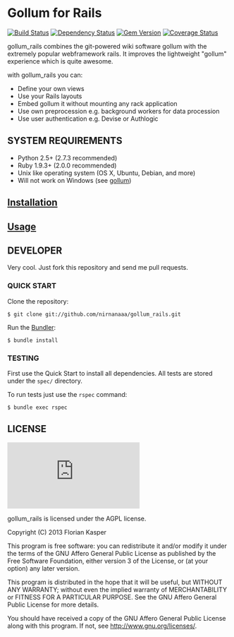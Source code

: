 Gollum for Rails
================
[![Build Status](https://travis-ci.org/nirnanaaa/gollum_rails.png?branch=master)](https://travis-ci.org/nirnanaaa/gollum_rails)
[![Dependency Status](https://gemnasium.com/nirnanaaa/gollum_rails.png)](https://gemnasium.com/nirnanaaa/gollum_rails)
[![Gem Version](https://badge.fury.io/rb/gollum_rails.png)](http://badge.fury.io/rb/gollum_rails)
[![Coverage Status](https://coveralls.io/repos/nirnanaaa/gollum_rails/badge.png?branch=master)](https://coveralls.io/r/nirnanaaa/gollum_rails)


gollum_rails combines the git-powered wiki software gollum with the extremely popular webframework rails.
It improves the lightweight "gollum" experience which is quite awesome. 

with gollum_rails you can:

* Define your own views
* Use your Rails layouts
* Embed gollum it without mounting any rack application
* Use own preprocession e.g. background workers for data procession
* Use user authentication e.g. Devise or Authlogic

## SYSTEM REQUIREMENTS
- Python 2.5+ (2.7.3 recommended)
- Ruby 1.9.3+ (2.0.0 recommended)
- Unix like operating system (OS X, Ubuntu, Debian, and more)
- Will not work on Windows (see [gollum](https://github.com/github/gollum/blob/master/README.md#system-requirements))

## [Installation](https://github.com/nirnanaaa/gollum_rails/wiki/Installation)

## [Usage](https://github.com/nirnanaaa/gollum_rails/wiki/Usage)


## DEVELOPER

Very cool. Just fork this repository and send me pull requests.

### QUICK START

Clone the repository:

	$ git clone git://github.com/nirnanaaa/gollum_rails.git

Run the [Bundler](http://gembundler.com/):

	$ bundle install


### TESTING

First use the Quick Start to install all dependencies.
All tests are stored under the `spec/` directory.

To run tests just use the `rspec` command:

	$ bundle exec rspec

## LICENSE

[![AGPLv3](http://www.gnu.org/licenses/agpl-3.0.en.html)](http://www.gnu.org/graphics/agplv3-155x51.png)

gollum_rails is licensed under the AGPL license. 

Copyright (C) 2013  Florian Kasper

This program is free software: you can redistribute it and/or modify
it under the terms of the GNU Affero General Public License as published by
the Free Software Foundation, either version 3 of the License, or
(at your option) any later version.

This program is distributed in the hope that it will be useful,
but WITHOUT ANY WARRANTY; without even the implied warranty of
MERCHANTABILITY or FITNESS FOR A PARTICULAR PURPOSE.  See the
GNU Affero General Public License for more details.

You should have received a copy of the GNU Affero General Public License
along with this program.  If not, see <http://www.gnu.org/licenses/>.

